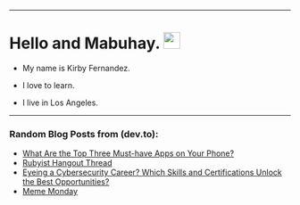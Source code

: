
<img src="https://komarev.com/ghpvc/?username=kirbygit&style=flat-square&color=blue" alt=""/>

---
<h1>
  Hello and Mabuhay.
  <img src="https://media.giphy.com/media/hvRJCLFzcasrR4ia7z/giphy.gif" width="30px"/>
</h1>

- My name is Kirby Fernandez.

- I love to learn.

- I live in Los Angeles.

---

### Random Blog Posts from (dev.to):
<!-- BLOG-POST-LIST:START -->
- [What Are the Top Three Must-have Apps on Your Phone?](https://dev.to/codenewbieteam/what-are-the-top-three-must-have-apps-on-your-phone-5b46)
- [Rubyist Hangout Thread](https://dev.to/ben/rubyist-hangout-thread-2j1h)
- [Eyeing a Cybersecurity Career? Which Skills and Certifications Unlock the Best Opportunities?](https://dev.to/codenewbieteam/eyeing-a-cybersecurity-career-which-skills-and-certifications-unlock-the-best-opportunities-3le1)
- [Meme Monday](https://dev.to/ben/meme-monday-43eo)
<!-- BLOG-POST-LIST:END -->
